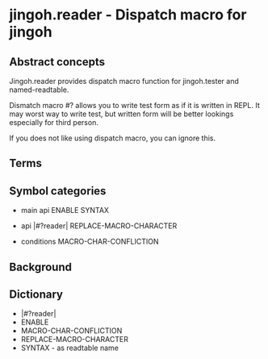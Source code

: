 # jingoh.reader - Dispatch macro for jingoh

## Abstract concepts

Jingoh.reader provides dispatch macro function for jingoh.tester and named-readtable.

Dismatch macro #? allows you to write test form as if it is written in REPL.
It may worst way to write test, but written form will be better lookings especially for third person.

If you does not like using dispatch macro, you can ignore this.

## Terms

## Symbol categories

* main api
ENABLE SYNTAX

* api
|#?reader|
REPLACE-MACRO-CHARACTER

* conditions
MACRO-CHAR-CONFLICTION

## Background

## Dictionary

* |#?reader|
* ENABLE
* MACRO-CHAR-CONFLICTION
* REPLACE-MACRO-CHARACTER
* SYNTAX - as readtable name
